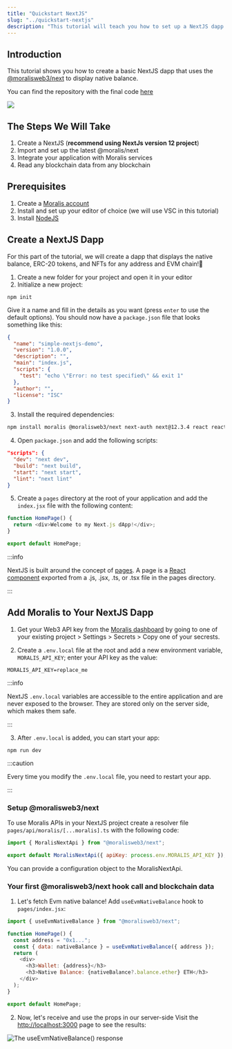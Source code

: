 ```yaml
---
title: "Quickstart NextJS"
slug: "../quickstart-nextjs"
description: "This tutorial will teach you how to set up a NextJS dapp that can query blockchain data such as NFTs, tokens, balances, transfers, transactions, and more from any NextJS application. \n\nThis tutorial dapp works on almost any blockchain, including Ethereum, Polygon, BNB Chain, Avalanche, Cronos, and many more!"
---
```


## Introduction

This tutorial shows you how to create a basic NextJS dapp that uses the [@moralisweb3/next](https://www.npmjs.com/package/@moralisweb3/next) to display native balance.

You can find the repository with the final code [here](https://github.com/MoralisWeb3/demo-apps/tree/main/nextjs)

![](/img/content/b66bc70-image.webp)

## The Steps We Will Take

1. Create a NextJS (**recommend using NextJs version 12 project**)
2. Import and set up the latest @moralis/next
3. Integrate your application with Moralis services
4. Read any blockchain data from any blockchain

## Prerequisites

1. Create a [Moralis account](https://www.moralis.io)
2. Install and set up your editor of choice (we will use VSC in this tutorial)
3. Install [NodeJS](https://nodejs.org/en/download/package-manager/)

## Create a NextJS Dapp

For this part of the tutorial, we will create a dapp that displays the native balance, ERC-20 tokens, and NFTs for any address and EVM chain!🚀

1. Create a new folder for your project and open it in your editor
2. Initialize a new project:

```shell
npm init
```

Give it a name and fill in the details as you want (press `enter` to use the default options). You should now have a `package.json` file that looks something like this:

```json
{
  "name": "simple-nextjs-demo",
  "version": "1.0.0",
  "description": "",
  "main": "index.js",
  "scripts": {
    "test": "echo \"Error: no test specified\" && exit 1"
  },
  "author": "",
  "license": "ISC"
}
```

3. Install the required dependencies:

```bash npm2yarn
npm install moralis @moralisweb3/next next-auth next@12.3.4 react react-dom
```

4. Open `package.json` and add the following scripts:

```json
"scripts": {
  "dev": "next dev",
  "build": "next build",
  "start": "next start",
  "lint": "next lint"
}
```

5. Create a `pages` directory at the root of your application and add the `index.jsx` file with the following content:

```javascript
function HomePage() {
  return <div>Welcome to my Next.js dApp!</div>;
}

export default HomePage;
```

:::info

NextJS is built around the concept of [pages](https://nextjs.org/docs/basic-features/pages). A page is a [React component](https://reactjs.org/docs/components-and-props.html) exported from a .js, .jsx, .ts, or .tsx file in the pages directory.

:::

## Add Moralis to Your NextJS Dapp

1. Get your Web3 API key from the [Moralis dashboard](https://admin.moralis.com/) by going to one of your existing project > Settings > Secrets > Copy one of your secrests.

2. Create a `.env.local` file at the root and add a new environment variable, `MORALIS_API_KEY`; enter your API key as the value:

```text .env.local
MORALIS_API_KEY=replace_me
```

:::info

NextJS `.env.local` variables are accessible to the entire application and are never exposed to the browser. They are stored only on the server side, which makes them safe.

:::

3. After `.env.local` is added, you can start your app:

```shell
npm run dev
```

:::caution

Every time you modify the `.env.local` file, you need to restart your app.

:::

### Setup @moralisweb3/next

To use Moralis APIs in your NextJS project create a resolver file `pages/api/moralis/[...moralis].ts` with the following code:

```javascript
import { MoralisNextApi } from "@moralisweb3/next";

export default MoralisNextApi({ apiKey: process.env.MORALIS_API_KEY });
```

You can provide a configuration object to the MoralisNextApi.

### Your first @moralisweb3/next hook call and blockchain data

1. Let's fetch Evm native balance! Add `useEvmNativeBalance` hook to `pages/index.jsx`:

```javascript
import { useEvmNativeBalance } from "@moralisweb3/next";

function HomePage() {
  const address = "0x1...";
  const { data: nativeBalance } = useEvmNativeBalance({ address });
  return (
    <div>
      <h3>Wallet: {address}</h3>
      <h3>Native Balance: {nativeBalance?.balance.ether} ETH</h3>
    </div>
  );
}

export default HomePage;
```

2. Now, let's receive and use the props in our server-side Visit the [http://localhost:3000](http://localhost:3000/native) page to see the results:

![The `useEvmNativeBalance()` response](/img/content/46867dc-image.webp)
